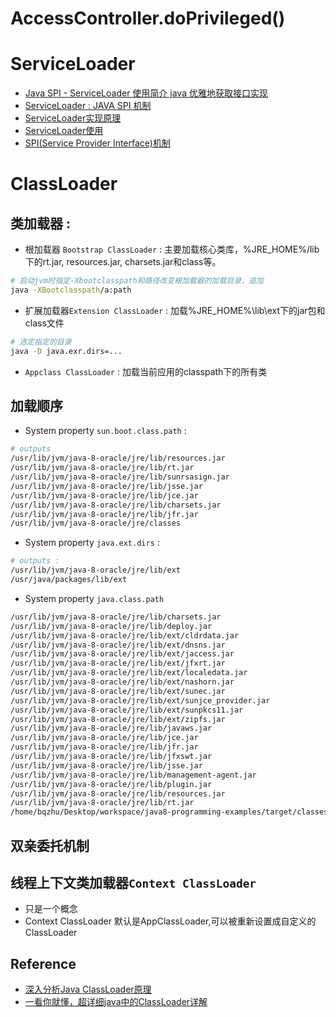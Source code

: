 # AccessController.doPrivileged()
# ServiceLoader
- [Java SPI - ServiceLoader 使用简介 java 优雅地获取接口实现](https://blog.csdn.net/ryo1060732496/article/details/80472013)
- [ServiceLoader : JAVA SPI 机制](https://blog.csdn.net/conquer0715/article/details/50728458)
- [ServiceLoader实现原理](https://blog.csdn.net/is_zhoufeng/article/details/50722440)
- [ServiceLoader使用](https://www.jianshu.com/p/7601ba434ff4)
- [SPI(Service Provider Interface)机制](https://www.cnblogs.com/wade-luffy/p/8578812.html)

# ClassLoader
## 类加载器 :
  - 根加载器 `Bootstrap ClassLoader` : 主要加载核心类库，%JRE_HOME%/lib下的rt.jar, resources.jar, charsets.jar和class等。
 ```bash
 # 启动jvm时指定-Xbootclasspath和路径改变根加载器的加载目录，追加
 java -XBootclasspath/a:path
 ```
  - 扩展加载器`Extension ClassLoader` : 加载%JRE_HOME%\lib\ext下的jar包和class文件
  ```bash
  # 选定指定的目录
  java -D java.exr.dirs=...
  ```
  - `Appclass ClassLoader` : 加载当前应用的classpath下的所有类

## 加载顺序
- System property `sun.boot.class.path` :
```bash
# outputs
/usr/lib/jvm/java-8-oracle/jre/lib/resources.jar
/usr/lib/jvm/java-8-oracle/jre/lib/rt.jar
/usr/lib/jvm/java-8-oracle/jre/lib/sunrsasign.jar
/usr/lib/jvm/java-8-oracle/jre/lib/jsse.jar
/usr/lib/jvm/java-8-oracle/jre/lib/jce.jar
/usr/lib/jvm/java-8-oracle/jre/lib/charsets.jar
/usr/lib/jvm/java-8-oracle/jre/lib/jfr.jar
/usr/lib/jvm/java-8-oracle/jre/classes
```
- System property `java.ext.dirs` :
```bash
# outputs :
/usr/lib/jvm/java-8-oracle/jre/lib/ext
/usr/java/packages/lib/ext
```
- System property `java.class.path`
```bash
/usr/lib/jvm/java-8-oracle/jre/lib/charsets.jar
/usr/lib/jvm/java-8-oracle/jre/lib/deploy.jar
/usr/lib/jvm/java-8-oracle/jre/lib/ext/cldrdata.jar
/usr/lib/jvm/java-8-oracle/jre/lib/ext/dnsns.jar
/usr/lib/jvm/java-8-oracle/jre/lib/ext/jaccess.jar
/usr/lib/jvm/java-8-oracle/jre/lib/ext/jfxrt.jar
/usr/lib/jvm/java-8-oracle/jre/lib/ext/localedata.jar
/usr/lib/jvm/java-8-oracle/jre/lib/ext/nashorn.jar
/usr/lib/jvm/java-8-oracle/jre/lib/ext/sunec.jar
/usr/lib/jvm/java-8-oracle/jre/lib/ext/sunjce_provider.jar
/usr/lib/jvm/java-8-oracle/jre/lib/ext/sunpkcs11.jar
/usr/lib/jvm/java-8-oracle/jre/lib/ext/zipfs.jar
/usr/lib/jvm/java-8-oracle/jre/lib/javaws.jar
/usr/lib/jvm/java-8-oracle/jre/lib/jce.jar
/usr/lib/jvm/java-8-oracle/jre/lib/jfr.jar
/usr/lib/jvm/java-8-oracle/jre/lib/jfxswt.jar
/usr/lib/jvm/java-8-oracle/jre/lib/jsse.jar
/usr/lib/jvm/java-8-oracle/jre/lib/management-agent.jar
/usr/lib/jvm/java-8-oracle/jre/lib/plugin.jar
/usr/lib/jvm/java-8-oracle/jre/lib/resources.jar
/usr/lib/jvm/java-8-oracle/jre/lib/rt.jar
/home/bqzhu/Desktop/workspace/java8-programming-examples/target/classes
```

## 双亲委托机制

## 线程上下文类加载器`Context ClassLoader`
- 只是一个概念
- Context ClassLoader 默认是AppClassLoader,可以被重新设置成自定义的ClassLoader

## Reference
- [深入分析Java ClassLoader原理](https://blog.csdn.net/xyang81/article/details/7292380)
- [一看你就懂，超详细java中的ClassLoader详解](https://blog.csdn.net/briblue/article/details/54973413)
